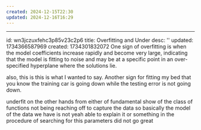```yaml
---
created: 2024-12-15T22:30
updated: 2024-12-16T16:29
---
```

---
id: wn3jczuxfehc3p85v23c2p6
title: Overfitting and Under
desc: ''
updated: 1734366587969
created: 1734301832072
One sign of overfitting is when the model coefficients increase rapidly and become very large, indicating that the model is fitting to noise and may be at a specific point in an over-specified hyperplane where the solutions lie.


also, this is this is what I wanted to say. Another sign for fitting my bed that you know the training car is going down while the testing error is not going down.

underfit on the other hands from either of fundamental show of the class of functions not being reaching off to capture the data so basically the model of the data we have is not yeah able to explain it or something in the procedure of searching for this parameters did not go great